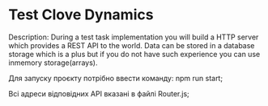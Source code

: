 # Test Clove Dynamics
Description:
During a test task implementation you will build a HTTP server which provides a REST API to the world. Data can be stored in a database storage which is a plus but if you do not have such experience you can use inmemory storage(arrays).


Для запуску проєкту потрібно ввести команду: npm run start;

Всі адреси відповідних API вказані в файлі Router.js;

